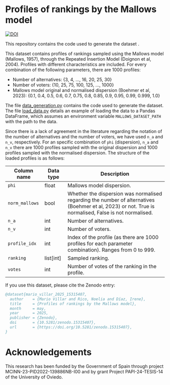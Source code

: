 # Profiles of rankings by the Mallows model

[![DOI](https://zenodo.org/badge/DOI/10.5281/zenodo.15315407.svg)](https://doi.org/10.5281/zenodo.15315407)

This repository contains the code used to generate the dataset .

This dataset contains profiles of rankings sampled using the Mallows model (Mallows, 1957), through the Repeated Insertion Model (Doignon et al, 2004). Profiles with different characteristics are included. For every combination of the following parameters, there are 1000 profiles:

- Number of alternatives: {3, 4, …, 16, 20, 25, 30}
- Number of voters: {10, 25, 75, 100, 125, …, 1000}
- Mallows model original and normalised dispersion (Boehmer et al, 2023): {0.1, 0.4, 0.5, 0.6, 0.7, 0.75, 0.8, 0.85, 0.9, 0.95, 0.99, 0.999, 1.0}

The file [data_generation.py](data_generation.py) contains the code used to generate the dataset. The file [load_data.py](load_data.py) details an example of loading the data to a Pandas DataFrame, which assumes an environment variable `MALLOWS_DATASET_PATH` with the path to the data.

Since there is a lack of agreement in the literature regarding the notation of the number of alternatives and the number of voters, we have used `n_a` and `n_v`, respectively. For an specific combination of `phi` (dispersion), `n_a` and `n_v` there are 1000 profiles sampled with the original dispersion and 1000 profiles sampled with the normalised dispersion. The structure of the loaded profiles is as follows:

| Column name    | Data type | Description                                                                                                                                           |
| -------------- | --------- | ----------------------------------------------------------------------------------------------------------------------------------------------------- |
| `phi`          | float     | Mallows model dispersion.                                                                                                                             |
| `norm_mallows` | bool      | Whether the dispersion was normalised regarding the number of alternatives (Boehmer et al, 2023) or not. True is normalised, False is not normalised. |
| `n_a`          | int       | Number of alternatives.                                                                                                                               |
| `n_v`          | int       | Number of voters.                                                                                                                                     |
| `profile_idx`  | int       | Index of the profile (as there are 1000 profiles for each parameter combination). Ranges from 0 to 999.                                               |
| `ranking`      | list[int] | Sampled ranking.                                                                                                                                      |
| `votes`        | int       | Number of votes of the ranking in the profile.                                                                                                        |

If you use this dataset, please cite the Zenodo entry:

```bibtex
@dataset{mario_villar_2025_15315407,
  author    = {Mario Villar and Rico, Noelia and Díaz, Irene},
  title     = {Profiles of rankings by the Mallows model},
  month     = may,
  year      = 2025,
  publisher = {Zenodo},
  doi       = {10.5281/zenodo.15315407},
  url       = {https://doi.org/10.5281/zenodo.15315407},
}
```

# Acknowledgements

This research has been funded by the Government of Spain through project MCINN-23-PID2022-139886NB-I00 and by grant Project PAPI-24-TESIS-14 of the University of Oviedo.
